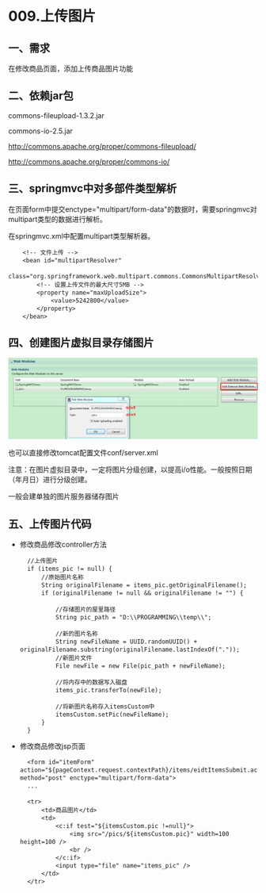 # 009.上传图片

## 一、需求

在修改商品页面，添加上传商品图片功能

## 二、依赖jar包

commons-fileupload-1.3.2.jar

commons-io-2.5.jar

http://commons.apache.org/proper/commons-fileupload/

http://commons.apache.org/proper/commons-io/

## 三、springmvc中对多部件类型解析

在页面form中提交enctype="multipart/form-data"的数据时，需要springmvc对multipart类型的数据进行解析。

在springmvc.xml中配置multipart类型解析器。

		<!-- 文件上传 -->
		<bean id="multipartResolver" 
			class="org.springframework.web.multipart.commons.CommonsMultipartResolver">
			<!-- 设置上传文件的最大尺寸5MB -->
			<property name="maxUploadSize">
				<value>5242800</value>
			</property>
		</bean>

## 四、创建图片虚拟目录存储图片

![](../imgs/009.上传图片/001.png)

也可以直接修改tomcat配置文件conf/server.xml

<Context docBase="D:\PROGRAMMING\temp" path="/pics" reloadable="true"/>

注意：在图片虚拟目录中，一定将图片分级创建，以提高i/o性能。一般按照日期（年月日）进行分级创建。

一般会建单独的图片服务器储存图片

## 五、上传图片代码

* 修改商品修改controller方法

		//上传图片
		if (items_pic != null) {
			//原始图片名称
			String originalFilename = items_pic.getOriginalFilename();
			if (originalFilename != null && originalFilename != "") {
		
				//存储图片的屋里路径
				String pic_path = "D:\\PROGRAMMING\\temp\\";
				
				//新的图片名称
				String newFileName = UUID.randomUUID() + originalFilename.substring(originalFilename.lastIndexOf("."));
				//新图片文件
				File newFile = new File(pic_path + newFileName);
				
				//将内存中的数据写入磁盘
				items_pic.transferTo(newFile);
				
				//将新图片名称存入itemsCustom中
				itemsCustom.setPic(newFileName);
			}			
		}

* 修改商品修改jsp页面

		<form id="itemForm" action="${pageContext.request.contextPath}/items/eidtItemsSubmit.action" method="post" enctype="multipart/form-data">
		...

		<tr>
			<td>商品图片</td>
			<td>
				<c:if test="${itemsCustom.pic !=null}">
					<img src="/pics/${itemsCustom.pic}" width=100 height=100 />
					<br />
				</c:if> 
				<input type="file" name="items_pic" />
			</td>
		</tr>
